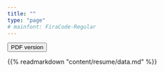 ```yaml
---
title: ""
type: "page"
# mainfont: FiraCode-Regular
---
```


<form method="get" action="./resume.pdf">
    <button type="submit">PDF version</button>
</form>

{{% readmarkdown "content/resume/data.md" %}}
